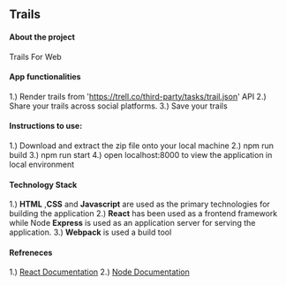 ## Trails
#### About the project
Trails For Web
#### App functionalities
1.) Render trails from 'https://trell.co/third-party/tasks/trail.json' API
2.) Share your trails across social platforms.
3.) Save your trails

#### Instructions to use:
1.) Download and extract the zip file onto your local machine
2.) npm run build
3.) npm run start
4.) open localhost:8000 to view the application in local environment
	
#### Technology Stack
1.)  **HTML** ,**CSS**  and **Javascript** are used as  the primary technologies for building the application
2.) **React** has been used as a frontend framework while Node **Express** is used as an application server for serving the application.
3.) **Webpack** is used a build tool

#### Refreneces
1.) [React Documentation](https://reactjs.org/docs/getting-started.html)
2.) [Node Documentation](https://nodejs.org/en/docs/)